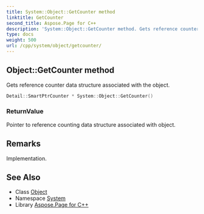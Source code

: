 ```yaml
---
title: System::Object::GetCounter method
linktitle: GetCounter
second_title: Aspose.Page for C++
description: 'System::Object::GetCounter method. Gets reference counter data structure associated with the object in C++.'
type: docs
weight: 500
url: /cpp/system/object/getcounter/
---
```

## Object::GetCounter method


Gets reference counter data structure associated with the object.

```cpp
Detail::SmartPtrCounter * System::Object::GetCounter()
```


### ReturnValue

Pointer to reference counting data structure associated with object.
## Remarks


Implementation.

## See Also

* Class [Object](../)
* Namespace [System](../../)
* Library [Aspose.Page for C++](../../../)
